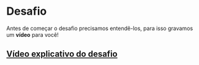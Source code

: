 # Desafio

Antes de começar o desafio precisamos entendê-los, para isso gravamos um **vídeo** para você!

## [Vídeo explicativo do desafio](https://drive.google.com/file/d/1Zh2vutZpy14SXLp7Jph448vMPIqG939K/view?usp=sharing)
